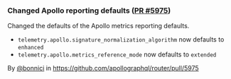 ### Changed Apollo reporting defaults ([PR #5975](https://github.com/apollographql/router/pull/5975))

Changed the defaults of the Apollo metrics reporting defaults.
* `telemetry.apollo.signature_normalization_algorithm` now defaults to `enhanced`
* `telemetry.apollo.metrics_reference_mode` now defaults to `extended`

By [@bonnici](https://github.com/bonnici) in https://github.com/apollographql/router/pull/5975
